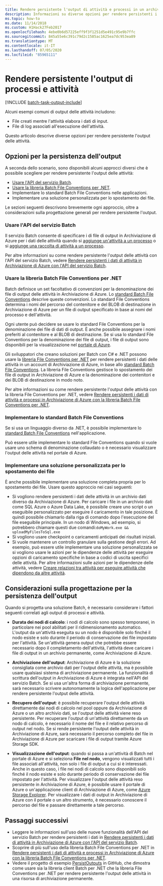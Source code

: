 ```yaml
---
title: Rendere persistente l'output di attività e processi in un archivio dati
description: Informazioni su diverse opzioni per rendere persistenti i dati di output da attività e processi di Batch. È possibile rendere persistenti i dati in Archiviazione di Azure o in un altro archivio dati.
ms.topic: how-to
ms.date: 11/14/2018
ms.custom: H1Hack27Feb2017
ms.openlocfilehash: 4ebe0b6d57225eff9f3f1251d5e491c95e9b7ffc
ms.sourcegitcommit: 845a55e6c391c79d2c1585ac1625ea7dc953ea89
ms.translationtype: MT
ms.contentlocale: it-IT
ms.lasthandoff: 07/05/2020
ms.locfileid: "85965111"
---
```

# <a name="persist-job-and-task-output"></a>Rendere persistente l'output di processi e attività

[!INCLUDE [batch-task-output-include](../../includes/batch-task-output-include.md)]

Alcuni esempi comuni di output delle attività includono:

- File creati mentre l'attività elabora i dati di input.
- File di log associati all'esecuzione dell'attività.

Questo articolo descrive diverse opzioni per rendere persistente l'output delle attività.

## <a name="options-for-persisting-output"></a>Opzioni per la persistenza dell'output

A seconda dello scenario, sono disponibili alcuni approcci diversi che è possibile scegliere per rendere persistente l'output delle attività:

- [Usare l'API del servizio Batch](batch-task-output-files.md).  
- [Usare la libreria Batch File Conventions per .NET](batch-task-output-file-conventions.md).  
- Implementare lo standard Batch File Conventions nelle applicazioni.
- Implementare una soluzione personalizzata per lo spostamento dei file.

Le sezioni seguenti descrivono brevemente ogni approccio, oltre a considerazioni sulla progettazione generali per rendere persistente l'output.

### <a name="use-the-batch-service-api"></a>Usare l'API del servizio Batch

Il servizio Batch consente di specificare i di file di output in Archiviazione di Azure per i dati delle attività quando si [aggiunge un'attività a un processo](/rest/api/batchservice/add-a-task-to-a-job) o si [aggiunge una raccolta di attività a un processo](/rest/api/batchservice/add-a-collection-of-tasks-to-a-job).

Per altre informazioni su come rendere persistente l'output delle attività con l'API del servizio Batch, vedere [Rendere persistenti i dati di attività in Archiviazione di Azure con l'API del servizio Batch](batch-task-output-files.md).

### <a name="use-the-batch-file-conventions-library-for-net"></a>Usare la libreria Batch File Conventions per .NET

Batch definisce un set facoltativo di convenzioni per la denominazione dei file di output delle attività in Archiviazione di Azure. Lo [standard Batch File Conventions](https://github.com/Azure/azure-sdk-for-net/tree/master/sdk/batch/Microsoft.Azure.Batch.Conventions.Files#conventions) descrive queste convenzioni. Lo standard File Conventions determina i nomi del percorso del contenitore e del BLOB di destinazione in Archiviazione di Azure per un file di output specificato in base ai nomi del processo e dell'attività.

Ogni utente può decidere se usare lo standard File Conventions per la denominazione dei file di dati di output. È anche possibile assegnare i nomi preferiti al contenitore e al BLOB di destinazione. Se si usa lo standard File Conventions per la denominazione dei file di output, i file di output sono disponibili per la visualizzazione nel [portale di Azure][portal].

Gli sviluppatori che creano soluzioni per Batch con C# e .NET possono usare la [libreria File Conventions per .NET][nuget_package] per rendere persistenti i dati delle attività in un account di Archiviazione di Azure, in base allo [standard Batch File Conventions](https://github.com/Azure/azure-sdk-for-net/tree/master/sdk/batch/Microsoft.Azure.Batch.Conventions.Files#conventions). La libreria File Conventions gestisce lo spostamento dei file di output in Archiviazione di Azure e la denominazione dei contenitori e dei BLOB di destinazione in modo noto.

Per altre informazioni su come rendere persistente l'output delle attività con la libreria File Conventions per .NET, vedere [Rendere persistenti i dati di attività e processi in Archiviazione di Azure con la libreria Batch File Conventions per .NET](batch-task-output-file-conventions.md).

### <a name="implement-the-batch-file-conventions-standard"></a>Implementare lo standard Batch File Conventions

Se si usa un linguaggio diverso da .NET, è possibile implementare lo [standard Batch File Conventions](https://github.com/Azure/azure-sdk-for-net/tree/master/sdk/batch/Microsoft.Azure.Batch.Conventions.Files#conventions) nell'applicazione.

Può essere utile implementare lo standard File Conventions quando si vuole usare uno schema di denominazione collaudato o è necessario visualizzare l'output delle attività nel portale di Azure.

### <a name="implement-a-custom-file-movement-solution"></a>Implementare una soluzione personalizzata per lo spostamento dei file

È anche possibile implementare una soluzione completa propria per lo spostamento dei file. Usare questo approccio nei casi seguenti:

- Si vogliono rendere persistenti i dati delle attività in un archivio dati diverso da Archiviazione di Azure. Per caricare i file in un archivio dati come SQL Azure o Azure Data Lake, è possibile creare uno script o un eseguibile personalizzato per eseguire il caricamento in tale posizione. È quindi possibile chiamarlo dalla riga di comando dopo l'esecuzione del file eseguibile principale. In un nodo di Windows, ad esempio, si potrebbero chiamare questi due comandi:`doMyWork.exe && uploadMyFilesToSql.exe`
- Si vogliono usare checkpoint o caricamenti anticipati dei risultati iniziali.
- Si vuole mantenere un controllo granulare sulla gestione degli errori. Ad esempio, può essere utile implementare una soluzione personalizzata se si vogliono usare le azioni per le dipendenze delle attività per eseguire opzioni di caricamento specifiche in base a codici di uscita specifici delle attività. Per altre informazioni sulle azioni per le dipendenze delle attività, vedere [Creare relazioni tra attività per eseguire attività che dipendono da altre attività](batch-task-dependencies.md).

## <a name="design-considerations-for-persisting-output"></a>Considerazioni sulla progettazione per la persistenza dell'output

Quando si progetta una soluzione Batch, è necessario considerare i fattori seguenti correlati agli output di processi e attività.

- **Durata dei nodi di calcolo**: i nodi di calcolo sono spesso temporanei, in particolare nei pool abilitati per il ridimensionamento automatico. L'output da un'attività eseguita su un nodo è disponibile solo finché il nodo esiste e solo durante il periodo di conservazione dei file impostato per l'attività. Se un'attività genera output che potrebbe essere necessario dopo il completamento dell'attività, l'attività deve caricare i file di output in un archivio permanente, come Archiviazione di Azure.

- **Archiviazione dell'output**: Archiviazione di Azure è la soluzione consigliata come archivio dati per l'output delle attività, ma è possibile usare qualsiasi sistema di archiviazione permanente. La funzionalità di scrittura dell'output in Archiviazione di Azure è integrata nell'API del servizio Batch. Se si usa un'altra forma di archiviazione permanente, sarà necessario scrivere autonomamente la logica dell'applicazione per rendere persistente l'output delle attività.

- **Recupero dell'output**: è possibile recuperare l'output delle attività direttamente dai nodi di calcolo nel pool oppure da Archiviazione di Azure o un altro archivio dati, se l'output delle attività viene reso persistente. Per recuperare l'output di un'attività direttamente da un nodo di calcolo, è necessario il nome del file e il relativo percorso di output nel nodo. Se si rende persistente l'output delle attività in Archiviazione di Azure, sarà necessario il percorso completo del file in Archiviazione di Azure per scaricare i file di output tramite Azure Storage SDK.

- **Visualizzazione dell'output**: quando si passa a un'attività di Batch nel portale di Azure e si seleziona **File nel nodo**, vengono visualizzati tutti i file associati all'attività, non solo i file di output a cui si è interessati. Anche in questo caso, i file nei nodi di calcolo sono disponibili solo finché il nodo esiste e solo durante periodo di conservazione dei file impostato per l'attività. Per visualizzare l'output delle attività reso persistente in Archiviazione di Azure, è possibile usare il portale di Azure o un'applicazione client di Archiviazione di Azure, come [Azure Storage Explorer][storage_explorer]. Per visualizzare i dati di output in Archiviazione di Azure con il portale o un altro strumento, è necessario conoscere il percorso del file e passare direttamente a tale percorso.

## <a name="next-steps"></a>Passaggi successivi

- Leggere le informazioni sull'uso delle nuove funzionalità dell'API del servizio Batch per rendere persistenti i dati in [Rendere persistenti i dati di attività in Archiviazione di Azure con l'API del servizio Batch](batch-task-output-files.md).
- Scoprire di più sull'uso della libreria Batch File Conventions per .NET in [Rendere persistenti i dati di attività e processi in Archiviazione di Azure con la libreria Batch File Conventions per .NET](batch-task-output-file-conventions.md).
- Vedere il progetto di esempio [PersistOutputs][github_persistoutputs] in GitHub, che dimostra come usare sia la libreria client Batch per .NET che la libreria File Conventions per .NET per rendere persistente l'output delle attività in una risorsa di archiviazione permanente.

[nuget_package]: https://www.nuget.org/packages/Microsoft.Azure.Batch.Conventions.Files
[portal]: https://portal.azure.com
[storage_explorer]: https://storageexplorer.com/
[github_persistoutputs]: https://github.com/Azure/azure-batch-samples/tree/master/CSharp/ArticleProjects/PersistOutputs 
